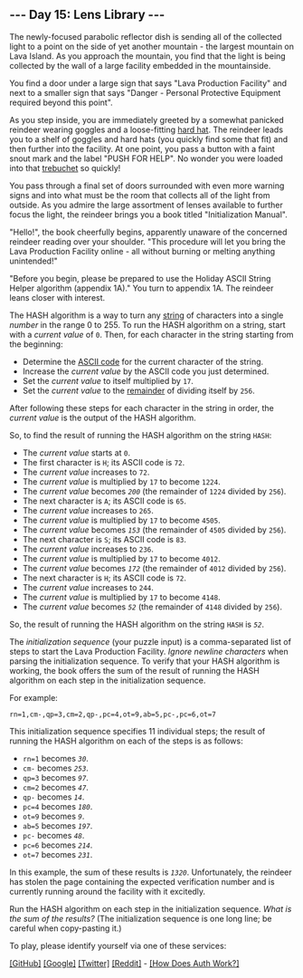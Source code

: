 <!DOCTYPE html>
<html lang="en-us">
<head>
<meta charset="utf-8"/>
<title>Day 15 - Advent of Code 2023</title>
<link rel="stylesheet" type="text/css" href="/static/style.css?31"/>
<link rel="stylesheet alternate" type="text/css" href="/static/highcontrast.css?1" title="High Contrast"/>
<link rel="shortcut icon" href="/favicon.png"/>
<script>window.addEventListener('click', function(e,s,r){if(e.target.nodeName==='CODE'&&e.detail===3){s=window.getSelection();s.removeAllRanges();r=document.createRange();r.selectNodeContents(e.target);s.addRange(r);}});</script>
</head><!--




Oh, hello!  Funny seeing you here.

I appreciate your enthusiasm, but you aren't going to find much down here.
There certainly aren't clues to any of the puzzles.  The best surprises don't
even appear in the source until you unlock them for real.

Please be careful with automated requests; I'm not a massive company, and I can
only take so much traffic.  Please be considerate so that everyone gets to play.

If you're curious about how Advent of Code works, it's running on some custom
Perl code. Other than a few integrations (auth, analytics, social media), I
built the whole thing myself, including the design, animations, prose, and all
of the puzzles.

The puzzles are most of the work; preparing a new calendar and a new set of
puzzles each year takes all of my free time for 4-5 months. A lot of effort
went into building this thing - I hope you're enjoying playing it as much as I
enjoyed making it for you!

If you'd like to hang out, I'm @ericwastl@hachyderm.io on Mastodon and
@ericwastl on Twitter.

- Eric Wastl


















































-->
<body>
<header><div><h1 class="title-global"><a href="/">Advent of Code</a></h1><nav><ul><li><a href="/2023/about">[About]</a></li><li><a href="/2023/events">[Events]</a></li><li><a href="https://teespring.com/stores/advent-of-code" target="_blank">[Shop]</a></li><li><a href="/2023/auth/login">[Log In]</a></li></ul></nav></div><div><h1 class="title-event">&nbsp;&nbsp;&nbsp;<span class="title-event-wrap">int y=</span><a href="/2023">2023</a><span class="title-event-wrap">;</span></h1><nav><ul><li><a href="/2023">[Calendar]</a></li><li><a href="/2023/support">[AoC++]</a></li><li><a href="/2023/sponsors">[Sponsors]</a></li><li><a href="/2023/leaderboard">[Leaderboard]</a></li><li><a href="/2023/stats">[Stats]</a></li></ul></nav></div></header>

<div id="sidebar">
<div id="sponsor"><div class="quiet">Our <a href="/2023/sponsors">sponsors</a> help make Advent of Code possible:</div><div class="sponsor"><a href="https://tailscale.com/advent" target="_blank" onclick="if(ga)ga('send','event','sponsor','sidebar',this.href);" rel="noopener">Tailscale</a> - Secure remote access, powered by WireGuard. Replace your VPN :)</div></div>
</div><!--/sidebar-->

<main>
<article class="day-desc"><h2>--- Day 15: Lens Library ---</h2><p>The newly-focused parabolic reflector dish is sending all of the collected light to a point on the side of yet another mountain - the largest mountain on Lava Island. As you approach the mountain, you find that the light is being collected by the wall of a large facility embedded in the mountainside.</p>
<p>You find a door under a large sign that says "Lava Production Facility" and next to a smaller sign that says "Danger - Personal Protective Equipment required beyond this point".</p>
<p>As you step inside, you are immediately greeted by a somewhat panicked <span title="do you like my hard hat">reindeer</span> wearing goggles and a loose-fitting <a href="https://en.wikipedia.org/wiki/Hard_hat" target="_blank">hard hat</a>. The reindeer leads you to a shelf of goggles and hard hats (you quickly find some that fit) and then further into the facility. At one point, you pass a button with a faint snout mark and the label "PUSH FOR HELP". No wonder you were loaded into that <a href="1">trebuchet</a> so quickly!</p>
<p>You pass through a final set of doors surrounded with even more warning signs and into what must be the room that collects all of the light from outside. As you admire the large assortment of lenses available to further focus the light, the reindeer brings you a book titled "Initialization Manual".</p>
<p>"Hello!", the book cheerfully begins, apparently unaware of the concerned reindeer reading over your shoulder. "This procedure will let you bring the Lava Production Facility online - all without burning or melting anything unintended!"</p>
<p>"Before you begin, please be prepared to use the Holiday ASCII String Helper algorithm (appendix 1A)." You turn to appendix 1A. The reindeer leans closer with interest.</p>
<p>The HASH algorithm is a way to turn any <a href="https://en.wikipedia.org/wiki/String_(computer_science)" target="_blank">string</a> of characters into a single <em>number</em> in the range 0 to 255. To run the HASH algorithm on a string, start with a <em>current value</em> of <code>0</code>. Then, for each character in the string starting from the beginning:</p>
<ul>
<li>Determine the <a href="https://en.wikipedia.org/wiki/ASCII#Printable_characters" target="_blank">ASCII code</a> for the current character of the string.</li>
<li>Increase the <em>current value</em> by the ASCII code you just determined.</li>
<li>Set the <em>current value</em> to itself multiplied by <code>17</code>.</li>
<li>Set the <em>current value</em> to the <a href="https://en.wikipedia.org/wiki/Modulo" target="_blank">remainder</a> of dividing itself by <code>256</code>.</li>
</ul>
<p>After following these steps for each character in the string in order, the <em>current value</em> is the output of the HASH algorithm.</p>
<p>So, to find the result of running the HASH algorithm on the string <code>HASH</code>:</p>
<ul>
<li>The <em>current value</em> starts at <code>0</code>.</li>
<li>The first character is <code>H</code>; its ASCII code is <code>72</code>.</li>
<li>The <em>current value</em> increases to <code>72</code>.</li>
<li>The <em>current value</em> is multiplied by <code>17</code> to become <code>1224</code>.</li>
<li>The <em>current value</em> becomes <code><em>200</em></code> (the remainder of <code>1224</code> divided by <code>256</code>).</li>
<li>The next character is <code>A</code>; its ASCII code is <code>65</code>.</li>
<li>The <em>current value</em> increases to <code>265</code>.</li>
<li>The <em>current value</em> is multiplied by <code>17</code> to become <code>4505</code>.</li>
<li>The <em>current value</em> becomes <code><em>153</em></code> (the remainder of <code>4505</code> divided by <code>256</code>).</li>
<li>The next character is <code>S</code>; its ASCII code is <code>83</code>.</li>
<li>The <em>current value</em> increases to <code>236</code>.</li>
<li>The <em>current value</em> is multiplied by <code>17</code> to become <code>4012</code>.</li>
<li>The <em>current value</em> becomes <code><em>172</em></code> (the remainder of <code>4012</code> divided by <code>256</code>).</li>
<li>The next character is <code>H</code>; its ASCII code is <code>72</code>.</li>
<li>The <em>current value</em> increases to <code>244</code>.</li>
<li>The <em>current value</em> is multiplied by <code>17</code> to become <code>4148</code>.</li>
<li>The <em>current value</em> becomes <code><em>52</em></code> (the remainder of <code>4148</code> divided by <code>256</code>).</li>
</ul>
<p>So, the result of running the HASH algorithm on the string <code>HASH</code> is <code><em>52</em></code>.</p>
<p>The <em>initialization sequence</em> (your puzzle input) is a comma-separated list of steps to start the Lava Production Facility. <em>Ignore newline characters</em> when parsing the initialization sequence. To verify that your HASH algorithm is working, the book offers the sum of the result of running the HASH algorithm on each step in the initialization sequence.</p>
<p>For example:</p>
<pre><code>rn=1,cm-,qp=3,cm=2,qp-,pc=4,ot=9,ab=5,pc-,pc=6,ot=7</code></pre>
<p>This initialization sequence specifies 11 individual steps; the result of running the HASH algorithm on each of the steps is as follows:</p>
<ul>
<li><code>rn=1</code> becomes <code><em>30</em></code>.</li>
<li><code>cm-</code> becomes <code><em>253</em></code>.</li>
<li><code>qp=3</code> becomes <code><em>97</em></code>.</li>
<li><code>cm=2</code> becomes <code><em>47</em></code>.</li>
<li><code>qp-</code> becomes <code><em>14</em></code>.</li>
<li><code>pc=4</code> becomes <code><em>180</em></code>.</li>
<li><code>ot=9</code> becomes <code><em>9</em></code>.</li>
<li><code>ab=5</code> becomes <code><em>197</em></code>.</li>
<li><code>pc-</code> becomes <code><em>48</em></code>.</li>
<li><code>pc=6</code> becomes <code><em>214</em></code>.</li>
<li><code>ot=7</code> becomes <code><em>231</em></code>.</li>
</ul>
<p>In this example, the sum of these results is <code><em>1320</em></code>. Unfortunately, the reindeer has stolen the page containing the expected verification number and is currently running around the facility with it excitedly.</p>
<p>Run the HASH algorithm on each step in the initialization sequence. <em>What is the sum of the results?</em> (The initialization sequence is one long line; be careful when copy-pasting it.)</p>
</article>
<p>To play, please identify yourself via one of these services:</p>
<p><a href="/auth/github">[GitHub]</a> <a href="/auth/google">[Google]</a> <a href="/auth/twitter">[Twitter]</a> <a href="/auth/reddit">[Reddit]</a> <span class="quiet">- <a href="/about#faq_auth">[How Does Auth Work?]</a></span></p>
</main>

<!-- ga -->
<script>
(function(i,s,o,g,r,a,m){i['GoogleAnalyticsObject']=r;i[r]=i[r]||function(){
(i[r].q=i[r].q||[]).push(arguments)},i[r].l=1*new Date();a=s.createElement(o),
m=s.getElementsByTagName(o)[0];a.async=1;a.src=g;m.parentNode.insertBefore(a,m)
})(window,document,'script','//www.google-analytics.com/analytics.js','ga');
ga('create', 'UA-69522494-1', 'auto');
ga('set', 'anonymizeIp', true);
ga('send', 'pageview');
</script>
<!-- /ga -->
</body>
</html>